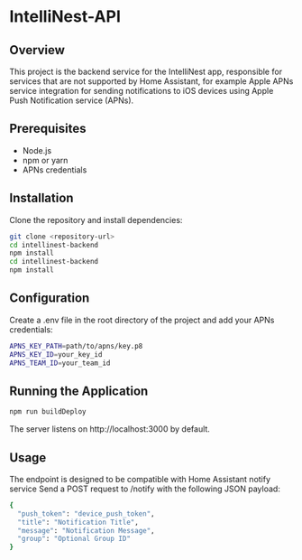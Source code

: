 # IntelliNest-API
## Overview
This project is the backend service for the IntelliNest app, responsible for services that are not supported by Home Assistant, for example Apple APNs service integration for sending notifications to iOS devices using Apple Push Notification service (APNs).

## Prerequisites

- Node.js
- npm or yarn
- APNs credentials

## Installation

Clone the repository and install dependencies:

```bash
git clone <repository-url>
cd intellinest-backend
npm install
cd intellinest-backend
npm install
```

## Configuration
Create a .env file in the root directory of the project and add your APNs credentials:
```bash
APNS_KEY_PATH=path/to/apns/key.p8
APNS_KEY_ID=your_key_id
APNS_TEAM_ID=your_team_id
```
## Running the Application
```bash
npm run buildDeploy
```
The server listens on http://localhost:3000 by default.

## Usage
The endpoint is designed to be compatible with Home Assistant notify service
Send a POST request to /notify with the following JSON payload:


```bash
{
  "push_token": "device_push_token",
  "title": "Notification Title",
  "message": "Notification Message",
  "group": "Optional Group ID"
}
```


